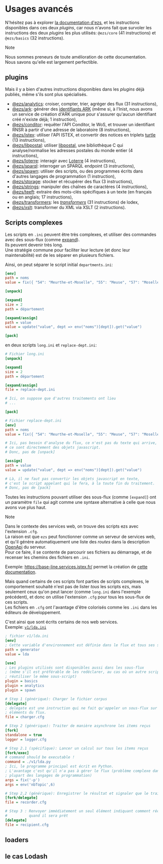# Usages avancés

N'hésitez pas à explorer [la documentation
d'ezs](https://inist-cnrs.github.io/ezs/#/?id=ezs-illustration), et les
instructions disponibles dans ces deux *plugins*, car nous n'avons fait que
survoler les instructions des deux *plugins* les plus utilisés: `@ezs/core` (41
instructions) et `@ezs/basics` (32 instructions).  

> [!NOTE]  
> Nous sommes preneurs de toute amélioration de cette documentation.  
> Nous savons qu'elle est largement perfectible.  

## plugins

Mais il y a bien d'autres instructions disponibles dans les *plugins* déjà
publiés, même s'ils sont plus spécialisés.  

- [@ezs/analytics](https://inist-cnrs.github.io/ezs/#/plugin-analytics):
  croiser, compter, trier, agréger des flux (31 instructions),
- [@ezs/ark](https://inist-cnrs.github.io/ezs/#/plugin-ark): générer des
  [identifiants ARK](https://fr.wikipedia.org/wiki/Archival_Resource_Key) (même
  si, à l'Inist, nous avons un service de création d'ARK unique pour s'assurer
  qu'aucun identifiant créé n'existe déjà; 1 instruction),
- [@ezs/conditor](https://inist-cnrs.github.io/ezs/#/plugin-conditor): requêter
  l'API Conditor, le WoS, et trouver un identifiant RNSR à partir d'une adresse
  de laboratoire (8 instructions),
- [@ezs/istex](https://inist-cnrs.github.io/ezs/#/plugin-istex): utiliser l'API
  ISTEX, et convertir des notices en triplets
  [turtle](https://fr.wikipedia.org/wiki/Turtle_(syntaxe)) (13 instructions),
- [@ezs/libpostal](https://inist-cnrs.github.io/ezs/#/plugin-libpostal):
  utiliser [libpostal](https://github.com/openvenues/libpostal), une
  bibliothèque C qui analyse/normalise les adresses postales du monde entier (4
  instructions),
- [@ezs/loterre](https://inist-cnrs.github.io/ezs/#/plugin-loterre): interagir
  avec [Loterre](https://loterre.istex.fr/fr/) (4 instructions),
- [@ezs/sparql](https://inist-cnrs.github.io/ezs/#/plugin-sparql): interroger un
  SPARQL endpoint (3 instructions),
- [@ezs/spawn](https://inist-cnrs.github.io/ezs/#/plugin-spawn): utiliser des
  scripts, ou des programmes écrits dans d'autres langages de programmation (1
  instruction),
- [@ezs/storage](https://inist-cnrs.github.io/ezs/#/plugin-storage): stocker et
  récupérer des flux (3 instructions),
- [@ezs/strings](https://inist-cnrs.github.io/ezs/#/plugin-strings): manipuler
  des chaînes de caractères (4 instructions),
- [@ezs/teeft](https://inist-cnrs.github.io/ezs/#/plugin-teeft): extraire des
  mots-clés spécifiques à un texte (en français ou en anglais; 17 instructions),
- [@ezs/transformers](https://inist-cnrs.github.io/ezs/#/plugin-transformers):
  les
  [*transformers*](https://www.lodex.fr/docs/documentation/principales-fonctionnalites-disponibles/transformer-des-donnees/)
  (31 instructions) de lodex,
- [@ezs/xslt](https://inist-cnrs.github.io/ezs/#/plugin-xslt): transformer du
  XML via XSLT (2 instructions).

## Scripts complexes

Les scripts en `.ini` peuvent être très complexes, et utiliser des commandes
avec des sous-flux (comme [expand](core.md#expand)).  
Ils peuvent devenir très long.  
Une stratégie commune pour faciliter leur lecture (et donc leur maintenabilité)
est de les séparer en plusieurs fichiers.  

Ainsi, on peut séparer le script initial `departments.ini`:

```ini
[env]
path = noms
value = fix({ "54": "Meurthe-et-Moselle", "55": "Meuse", "57": "Moselle", "88": "Vosges" })

[unpack]

[expand]
size = 2
path = département

[expand/assign]
path = value
value = update("value", dept => env("noms")[dept]).get("value")

[pack]
```

en deux scripts `long.ini` et `replace-dept.ini`:

```ini
# Fichier long.ini
[unpack]

[expand]
size = 2
path = département

[expand/assign]
file = replace-dept.ini

# Ici, on suppose que d'autres traitements ont lieu
# ...

[pack]
```

```ini
# Fichier replace-dept.ini
[env]
path = noms
value = fix({ "54": "Meurthe-et-Moselle", "55": "Meuse", "57": "Moselle", "88": "Vosges" })

# Ici, pas besoin d'analyse du flux, ce n'est pas du texte qui arrive,
# ce sont directement des objets javascript.
# Donc, pas de [unpack]

[assign]
path = value
value = update("value", dept => env("noms")[dept]).get("value")

# Là, il ne faut pas convertir les objets javascript en texte, 
# c'est le script appelant qui le fera, à la toute fin du traitement.
# Donc, pas de [pack]
```

Toutes les instructions pouvant utiliser des sous-flux (comme `[expand]`) ont un
paramètre `file` qui agit comme une syntaxe alternative à celle que nous avons
vue plus haut.

> [!NOTE]  
> Dans le contexte des services web, on trouve des scripts ezs avec l'extension `.cfg`.  
> La raison est que `ezs` peut fonctionner comme un serveur de services web, et
> qu'il génère automatiquement une liste des *routes* dans la description
> [OpenApi](https://www.openapis.org/) du serveur.  
> Pour ce faire, il se contente de parcourir ses fichiers au démarrage, et de
> recenser les chemins des fichiers en `.ini`.  
>
> Exemple: <https://base-line.services.istex.fr/> permet la création de [cette
> documentation](https://openapi.services.istex.fr/?urls.primaryName=base-line%20-%20Services%20d%C3%A9di%C3%A9s%20aux%20tests).
>
> Mais quand certains de ces scripts font parties de scripts complexes, le
> comportement souhaité n'est pas de lister *tous* les scripts ezs, mais
> seulement ceux qu'on peut lancer (comme `long.ini` dans l'exemple précédent),
> et donc on utilise l'extension `.cfg` pour tous les sous-flux de ces scripts.  
> Les fichiers en `.cfg` ont l'avantage d'être colorisés comme les `.ini` dans
> les éditeurs de développement.
>
> C'est ainsi que sont écrits certains de nos web services.  
> Exemple:
> [`v1/lda.ini`](https://github.com/Inist-CNRS/web-services/blob/1aa75018825a14626ebcaf048419d99675b5f15c/services/data-computer/v1/lda.ini#L37-L68)

```ini
; fichier v1/lda.ini
[env]
; Cette variable d'environnement est définie dans le flux et tous ses sous-flux
path = generator
value = lda

[use]
; Les plugins utilisés sont disponibles aussi dans les sous-flux
; (même s'il est préférable de les redéclarer, au cas où un autre script voulait 
; réutiliser le même sous-script)
plugin = basics
plugin = analytics
plugin = spawn

# Step 1 (générique): Charger le fichier corpus
[delegate]
; delegate est une instruction qui ne fait qu'appeler un sous-flux sur tous les
; éléments du flux.
file = charger.cfg

# Step 2 (générique): Traiter de manière asynchrone les items reçus
[fork]
standalone = true
logger = logger.cfg

# Step 2.1 (spécifique): Lancer un calcul sur tous les items reçus
[fork/exec]
# command should be executable !
command = ./v1/lda.py
; Ici, le programme principal est écrit en Python.
; L'avantage c'est qu'il n'a pas à gérer le flux (problème complexe dans la 
; plupart des langages de programmation)
args = fix('-p')
args = env('nbTopic',6)

# Step 2.2 (générique): Enregistrer le résultat et signaler que le traitement est fini
[fork/delegate]
file = recorder.cfg

# Step 3 : Renvoyer immédiatement un seul élément indiquant comment récupérer le résultat
#          quand il sera prêt
[delegate]
file = recipient.cfg
```

## loaders

## le cas Lodash
